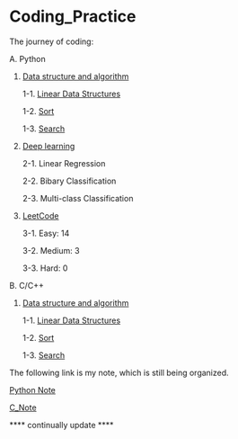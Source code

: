 # Coding_Practice
 The journey of coding:
 
 A. Python

 1. [Data structure and algorithm](https://github.com/cyl13823/Coding_Practice/tree/main/Python/Data_Structure_and_Algorithm)

    1-1. [Linear Data Structures](https://github.com/cyl13823/Coding_Practice/tree/main/Python/Data_Structure_and_Algorithm/Linear_Data_Structures)
   
    1-2. [Sort](https://github.com/cyl13823/Coding_Practice/tree/main/Python/Data_Structure_and_Algorithm/Sort)
   
    1-3. [Search](https://github.com/cyl13823/Coding_Practice/tree/main/Python/Data_Structure_and_Algorithm/Search)
   
 2. [Deep learning](https://github.com/cyl13823/Coding_Practice/tree/main/Python/Deep_learning)

    2-1. Linear Regression
   
    2-2. Bibary Classification

    2-3. Multi-class Classification

3. [LeetCode](https://github.com/cyl13823/Coding_Practice/tree/main/Python/Leetcode)

   3-1. Easy: 14
   
   3-2. Medium: 3

   3-3. Hard: 0

 B. C/C++

 1. [Data structure and algorithm](https://github.com/cyl13823/Coding_Practice/tree/main/C%3AC%2B%2B/Data_Structure_and_Algorithm)

    1-1. [Linear Data Structures](https://github.com/cyl13823/Coding_Practice/tree/main/C%3AC%2B%2B/Data_Structure_and_Algorithm/Linear_Data_Structures)
   
    1-2. [Sort](https://github.com/cyl13823/Coding_Practice/tree/main/C%3AC%2B%2B/Data_Structure_and_Algorithm/Sort)
   
    1-3. [Search](https://github.com/cyl13823/Coding_Practice/tree/main/C%3AC%2B%2B/Data_Structure_and_Algorithm/Search)

The following link is my note, which is still being organized.

[Python Note](https://colab.research.google.com/drive/10eoNn7ur0mWtWlGCz_bKSww05FfTMlhq?usp=drive_link)

[C_Note](https://colab.research.google.com/drive/1JGTCEeH_0T4yxvLPAmMetAfOklf5BPKQ?authuser=2#scrollTo=8nVId-7kNI1N)


**** continually update ****
